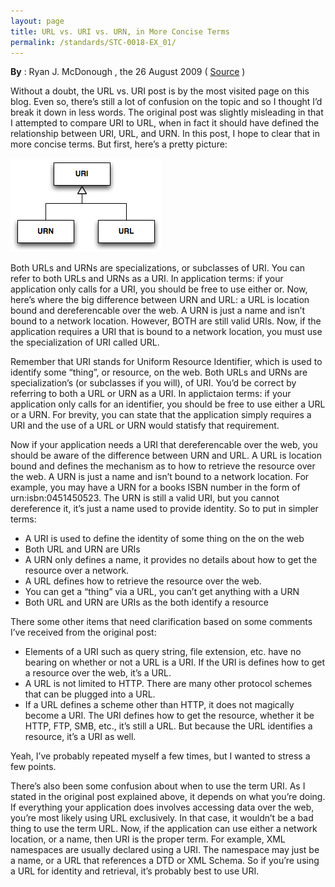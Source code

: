 ```yaml
---
layout: page
title: URL vs. URI vs. URN, in More Concise Terms
permalink: /standards/STC-0018-EX_01/
---
```


**By** : Ryan J. McDonough , the 26 August 2009 ( [Source](http://www.damnhandy.com/2009/08/26/url-vs-uri-vs-urn-in-more-concise-terms/) )

Without a doubt, the URL vs. URI post is by the most visited page on this
blog. Even so, there’s still a lot of confusion on the topic and so I
thought I’d break it down in less words. The original post was slightly
misleading in that I attempted to compare URI to URL, when in fact it
should have defined the relationship between URI, URL, and URN. In this
post, I hope to clear that in more concise terms. But first, here’s a
pretty picture:

![Figure1](/resources/standards/coding/STC-0018-ex_01-uri_class_diagram.png)

Both URLs and URNs are specializations, or subclasses of URI. You can refer
to both URLs and URNs as a URI. In application terms: if your application
only calls for a URI, you should be free to use either or.
Now, here’s where the big difference between URN and URL: a URL is
location bound and dereferencable over the web. A URN is just a name and
isn’t bound to a network location. However, BOTH are still valid URIs.
Now, if the application requires a URI that is bound to a network location,
you must use the specialization of URI called URL.

Remember that URI stands for Uniform Resource Identifier, which is used to
identify some “thing”, or resource, on the web. Both URLs and URNs are
specialization’s (or subclasses if you will), of URI. You’d be correct
by referring to both a URL or URN as a URI. In applictaion terms: if your
application only calls for an identifier, you should be free to use either
a URL or a URN. For brevity, you can state that the application simply
requires a URI and the use of a URL or URN would statisfy that requirement.

Now if your application needs a URI that dereferencable over the web, you
should be aware of the difference between URN and URL. A URL is location
bound and defines the mechanism as to how to retrieve the resource over the
web. A URN is just a name and isn’t bound to a network location. For
example, you may have a URN for a books ISBN number in the form of
urn:isbn:0451450523. The URN is still a valid URI, but you cannot
dereference it, it’s just a name used to provide identity. So to put in
simpler terms:

  * A URI is used to define the identity of some thing on the on the web
  * Both URL and URN are URIs
  * A URN only defines a name, it provides no details about how to get the resource over a network.
  * A URL defines how to retrieve the resource over the web.
  * You can get a “thing” via a URL, you can’t get anything with a URN
  * Both URL and URN are URIs as the both identify a resource

There some other items that need clarification based on some comments
I’ve received from the original post:

  * Elements of a URI such as query string, file extension, etc. have no bearing on whether or not a URL is a URI. If the URI
  is defines how to get a resource over the web, it’s a URL.
  * A URL is not limited to HTTP. There are many other protocol schemes that can be plugged into a URL.
  * If a URL defines a scheme other than HTTP, it does not magically become a URI. The URI defines how to get the resource,
  whether it be HTTP, FTP, SMB, etc., it’s still a URL. But because the URL identifies a resource, it’s a URI as well.

Yeah, I’ve probably repeated myself a few times, but I wanted to stress a
few points.

There’s also been some confusion about when to use the term URI. As I
stated in the original post explained above, it depends on what you’re
doing. If everything your application does involves accessing data over the
web, you’re most likely using URL exclusively. In that case, it
wouldn’t be a bad thing to use the term URL. Now, if the application can
use either a network location, or a name, then URI is the proper term. For
example, XML namespaces are usually declared using a URI. The namespace may
just be a name, or a URL that references a DTD or XML Schema. So if
you’re using a URL for identity and retrieval, it’s probably best to
use URI.
